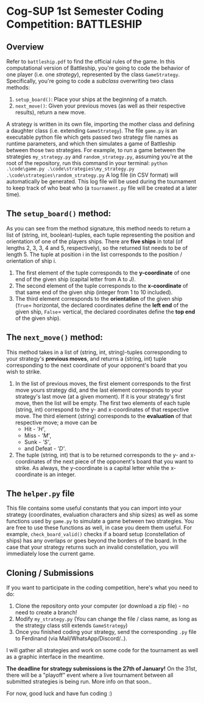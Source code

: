 # Cog-SUP 1st Semester Coding Competition: BATTLESHIP

## Overview

Refer to `battleship.pdf` to find the official rules of the game. In this computational version of Battleship, you're going to code the behavior of one player (i.e. one _strategy_), represented by the class `GameStrategy`. Specifically, you're going to code a _subclass_ overwriting two class methods:

1. `setup_board()`: Place your ships at the beginning of a match.
2. `next_move()`: Given your previous moves (as well as their respective results), return a new move.

A strategy is written in its own file, importing the mother class and defining a daughter class (i.e. extending `GameStrategy`).
The file `game.py` is an executable python file which gets passed two strategy file names as runtime parameters, and which then simulates a game of Battleship between those two strategies.
For example, to run a game between the strategies `my_strategy.py` and `random_strategy.py`, assuming you're at the root of the repository, run this command in your terminal:
`python .\code\game.py .\code\strategies\my_strategy.py .\code\strategies\random_strategy.py`
A log file (in CSV format) will automatically be generated. This log file will be used during the tournament to keep track of who beat who (a `tournament.py` file will be created at a later time).

## The `setup_board()` method:

As you can see from the method signature, this method needs to return a list of (string, int, boolean)-tuples, each tuple representing the position and orientation of one of the players ships. There are **five ships** in total (of lengths 2, 3, 3, 4 and 5, respectively), so the returned list needs to be of length 5. The tuple at position i in the list corresponds to the position / orientation of ship i.

1. The first element of the tuple corresponds to the **y-coordinate** of one end of the given ship (capital letter from A to J).
2. The second element of the tuple corresponds to the **x-coordinate** of that same end of the given ship (integer from 1 to 10 included).
3. The third element corresponds to the **orientation** of the given ship (`True`= horizontal, the declared coordinates define the **left end** of the given ship, `False`= vertical, the declared coordinates define the **top end** of the given ship).

## The `next_move()` method:

This method takes in a list of (string, int, string)-tuples corresponding to your strategy's **previous moves**, and returns a (string, int) tuple corresponding to the next coordinate of your opponent's board that you wish to strike.

1. In the list of previous moves, the first element corresponds to the first move yours strategy did, and the last element corresponds to your strategy's last move (at a given moment). If it is your strategy's first move, then the list will be empty. The first two elements of each tuple (string, int) correspond to the y- and x-coordinates of that respective move. The third element (string) corresponds to the **evaluation** of that respective move; a move can be
   - Hit - _'H'_,
   - Miss - _'M'_,
   - Sunk - _'S'_,
   - and Defeat - _'D'_.
2. The tuple (string, int) that is to be returned corresponds to the y- and x-coordinates of the next piece of the opponent's board that you want to strike. As always, the y-coordinate is a capital letter while the x-coordinate is an integer.

## The `helper.py` file

This file contains some useful constants that you can import into your strategy (coordinates, evaluation characters and ship sizes) as well as some functions used by `game.py` to simulate a game between two strategies. You are free to use these functions as well, in case you deem them useful. For example, `check_board_valid()` checks if a board setup (constellation of ships) has any overlaps or goes beyond the borders of the board. In the case that your strategy returns such an invalid constellation, you will immediately lose the current game.

## Cloning / Submissions

If you want to participate in the coding competition, here's what you need to do:

1. Clone the repository onto your computer (or download a zip file) - no need to create a branch!
2. Modify `my_strategy.py` (You can change the file / class name, as long as the strategy class still extends `GameStrategy`)
3. Once you finished coding your strategy, send the corresponding `.py` file to Ferdinand (via Mail/WhatsApp/Discord/..).

I will gather all strategies and work on some code for the tournament as well as a graphic interface in the meantime.

**The deadline for strategy submissions is the 27th of January!** On the 31st, there will be a "playoff" event where a live tournament between all submitted strategies is being run. More info on that soon..

For now, good luck and have fun coding :)
